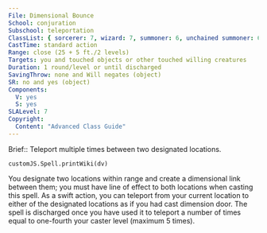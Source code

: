 ```yaml
---
File: Dimensional Bounce
School: conjuration
Subschool: teleportation
ClassList: { sorcerer: 7, wizard: 7, summoner: 6, unchained summoner: 6, witch: 7, psychic: 7 }
CastTime: standard action
Range: close (25 + 5 ft./2 levels)
Targets: you and touched objects or other touched willing creatures
Duration: 1 round/level or until discharged
SavingThrow: none and Will negates (object)
SR: no and yes (object)
Components:
  V: yes
  S: yes
SLALevel: 7
Copyright:
  Content: "Advanced Class Guide"
---
```

Brief:: Teleport multiple times between two designated locations.

```dataviewjs
customJS.Spell.printWiki(dv)
```

You designate two locations within range and create a dimensional link between them; you must have line of effect to both locations when casting this spell. As a swift action, you can teleport from your current location to either of the designated locations as if you had cast dimension door. The spell is discharged once you have used it to teleport a number of times equal to one-fourth your caster level (maximum 5 times).
